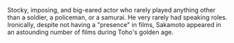 <!-- Haruya Sakamoto -->

Stocky, imposing, and big-eared actor who rarely played anything other than a soldier, a policeman, or a samurai. He very rarely had speaking roles. Ironically, despite not having a "presence" in films, Sakamoto appeared in an astounding number of films during Toho's golden age.